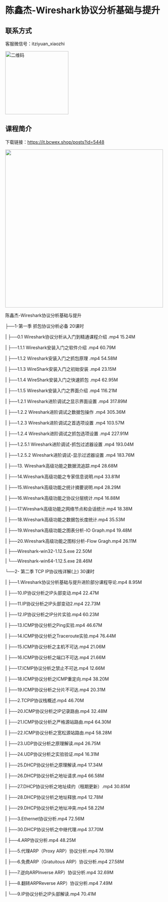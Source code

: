 # 陈鑫杰-Wireshark协议分析基础与提升

## 联系方式

客服微信号：itziyuan_xiaozhi

<img src="https://ziyuanyun.oss-cn-guangzhou.aliyuncs.com/common/20240614073449/666b82192834a.jpg" width="200" height="200" alt="二维码">

## 课程简介

下载链接：https://it.bcwex.shop/posts?id=5448

<img src="https://ziyuanyun.oss-cn-guangzhou.aliyuncs.com/yun/20241201162156/674c1ca413015.jpg" width="500" alt="">

  陈鑫杰-Wireshark协议分析基础与提升



 ├──1-第一季 抓包协议分析必备 20课时

 | ├──0.1 Wireshark协议分析从入门到精通课程介绍 .mp4 15.24M

 | ├──1.1.1 Wireshark安装入门之软件介绍 .mp4 60.79M

 | ├──1.1.2 Wireshark安装入门之抓包原理 .mp4 54.58M

 | ├──1.1.3 WireShark安装入门之初始安装 .mp4 23.15M

 | ├──1.1.4 WireShark安装入门之快速抓包 .mp4 62.95M

 | ├──1.1.5 Wireshark安装入门之界面介绍 .mp4 116.21M

 | ├──1.2.1 Wireshark进阶调试之显示界面设置 .mp4 317.89M

 | ├──1.2.2 Wireshark进阶调试之数据包操作 .mp4 305.36M

 | ├──1.2.3 Wireshark进阶调试之首选项设置 .mp4 103.57M

 | ├──1.2.4 Wireshark进阶调试之抓包选项设置 .mp4 227.91M

 | ├──1.2.5.1 Wireshark进阶调试-抓包过滤器设置 .mp4 193.04M

 | ├──1.2.5.2 Wireshark进阶调试-显示过滤器设置 .mp4 183.76M

 | ├──13. Wireshark高级功能之数据流追踪.mp4 28.68M

 | ├──14.Wireshark高级功能之专家信息说明.mp4 33.81M

 | ├──15.Wireshark高级功能之统计摘要说明.mp4 28.29M

 | ├──16.Wireshark高级功能之协议分层统计.mp4 16.88M

 | ├──17.Wireshark高级功能之网络节点和会话统计.mp4 18.38M

 | ├──18.Wireshark高级功能之数据包长度统计.mp4 35.53M

 | ├──19.Wireshark高级功能之图表分析-IO Graph.mp4 19.48M

 | ├──20.Wireshark高级功能之图标分析-Flow Gragh.mp4 26.11M

 | ├──Wireshark-win32-1.12.5.exe 22.50M

 | └──Wireshark-win64-1.12.5.exe 28.46M

 └──2- 第二季 TCP IP协议栈详解(上) 30课时

 | ├──1.Wireshark协议分析基础与提升进阶部分课程导论.mp4 8.95M

 | ├──10.IP协议分析之IP头部变动.mp4 22.47M

 | ├──11.IP协议分析之IP头部变动2.mp4 22.73M

 | ├──12.IP协议分析之IP分片实验.mp4 60.23M

 | ├──13.ICMP协议分析之Ping实验.mp4 46.67M

 | ├──14.ICMP协议分析之Traceroute实验.mp4 76.44M

 | ├──15.ICMP协议分析之主机不可达.mp4 21.06M

 | ├──16.ICMP协议分析之端口不可达.mp4 21.66M

 | ├──17.ICMP协议分析之禁止不可达.mp4 12.66M

 | ├──18.ICMP协议分析之ICMP重定向.mp4 38.20M

 | ├──19.ICMP协议分析之分片不可达.mp4 20.31M

 | ├──2.TCPIP协议栈概述.mp4 46.70M

 | ├──20.ICMP协议分析之IP记录路由.mp4 32.48M

 | ├──21.ICMP协议分析之严格源站路由.mp4 64.30M

 | ├──22.ICMP协议分析之宽松源站路由.mp4 58.28M

 | ├──23.UDP协议分析之原理解读.mp4 26.75M

 | ├──24.UDP协议分析之实验验证.mp4 16.31M

 | ├──25.DHCP协议分析之原理解读.mp4 17.34M

 | ├──26.DHCP协议分析之地址请求.mp4 66.58M

 | ├──27.DHCP协议分析之地址续约（租期更新）.mp4 30.85M

 | ├──28.DHCP协议分析之地址释放.mp4 12.78M

 | ├──29.DHCP协议分析之地址冲突.mp4 58.22M

 | ├──3.Ethernet协议分析.mp4 72.56M

 | ├──30.DHCP协议分析之中继代理.mp4 37.70M

 | ├──4.ARP协议分析.mp4 48.25M

 | ├──5.代理ARP（Proxy ARP）协议分析.mp4 70.19M

 | ├──6.免费ARP（Gratuitous ARP）协议分析.mp4 27.58M

 | ├──7.逆向ARPInverse ARP）协议分析.mp4 32.69M

 | ├──8.翻转ARPReverse ARP）协议分析.mp4 7.49M

 | └──9.IP协议分析之IP头部解读.mp4 70.41M

  